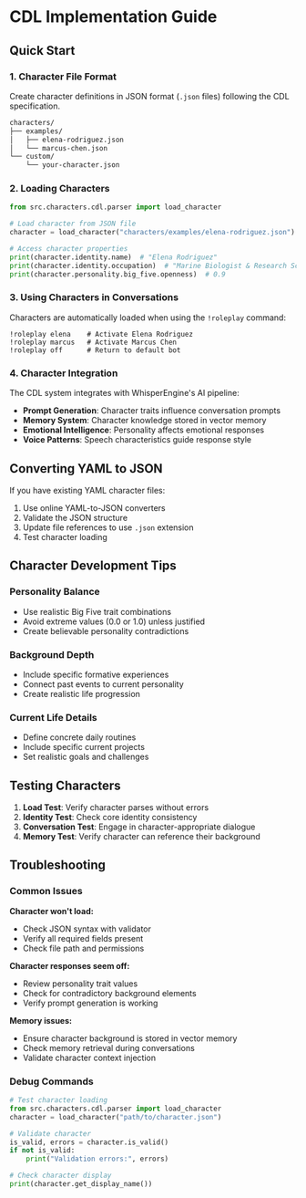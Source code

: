 # CDL Implementation Guide

## Quick Start

### 1. Character File Format

Create character definitions in JSON format (`.json` files) following the CDL specification.

```bash
characters/
├── examples/
│   ├── elena-rodriguez.json
│   └── marcus-chen.json
└── custom/
    └── your-character.json
```

### 2. Loading Characters

```python
from src.characters.cdl.parser import load_character

# Load character from JSON file
character = load_character("characters/examples/elena-rodriguez.json")

# Access character properties
print(character.identity.name)  # "Elena Rodriguez"
print(character.identity.occupation)  # "Marine Biologist & Research Scientist"
print(character.personality.big_five.openness)  # 0.9
```

### 3. Using Characters in Conversations

Characters are automatically loaded when using the `!roleplay` command:

```
!roleplay elena    # Activate Elena Rodriguez
!roleplay marcus   # Activate Marcus Chen  
!roleplay off      # Return to default bot
```

### 4. Character Integration

The CDL system integrates with WhisperEngine's AI pipeline:

- **Prompt Generation**: Character traits influence conversation prompts
- **Memory System**: Character knowledge stored in vector memory
- **Emotional Intelligence**: Personality affects emotional responses
- **Voice Patterns**: Speech characteristics guide response style

## Converting YAML to JSON

If you have existing YAML character files:

1. Use online YAML-to-JSON converters
2. Validate the JSON structure
3. Update file references to use `.json` extension
4. Test character loading

## Character Development Tips

### Personality Balance
- Use realistic Big Five trait combinations
- Avoid extreme values (0.0 or 1.0) unless justified
- Create believable personality contradictions

### Background Depth
- Include specific formative experiences
- Connect past events to current personality
- Create realistic life progression

### Current Life Details
- Define concrete daily routines
- Include specific current projects
- Set realistic goals and challenges

## Testing Characters

1. **Load Test**: Verify character parses without errors
2. **Identity Test**: Check core identity consistency  
3. **Conversation Test**: Engage in character-appropriate dialogue
4. **Memory Test**: Verify character can reference their background

## Troubleshooting

### Common Issues

**Character won't load:**
- Check JSON syntax with validator
- Verify all required fields present
- Check file path and permissions

**Character responses seem off:**
- Review personality trait values
- Check for contradictory background elements
- Verify prompt generation is working

**Memory issues:**
- Ensure character background is stored in vector memory
- Check memory retrieval during conversations
- Validate character context injection

### Debug Commands

```python
# Test character loading
from src.characters.cdl.parser import load_character
character = load_character("path/to/character.json")

# Validate character
is_valid, errors = character.is_valid()
if not is_valid:
    print("Validation errors:", errors)

# Check character display
print(character.get_display_name())
```
